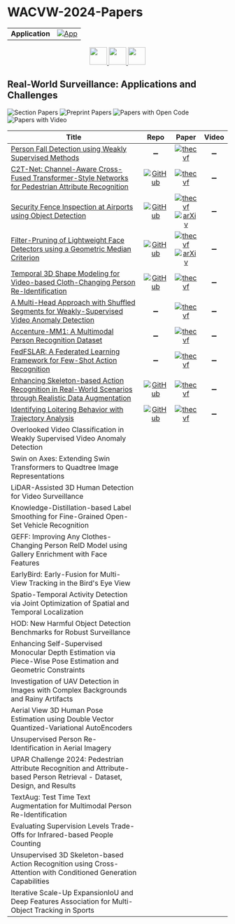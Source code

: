 # WACVW-2024-Papers

<table>
    <tr>
        <td><strong>Application</strong></td>
        <td>
            <a href="https://huggingface.co/spaces/DmitryRyumin/NewEraAI-Papers" style="float:left;">
                <img src="https://img.shields.io/badge/🤗-NewEraAI--Papers-FFD21F.svg" alt="App" />
            </a>
        </td>
    </tr>
</table>

<div align="center">
    <a href="https://github.com/DmitryRyumin/WACV-2024-Papers/blob/main/sections/2024/workshops/w_cv_sd.md">
        <img src="https://cdn.jsdelivr.net/gh/DmitryRyumin/NewEraAI-Papers@main/images/left.svg" width="40" alt="" />
    </a>
    <a href="https://github.com/DmitryRyumin/WACV-2024-Papers/">
        <img src="https://cdn.jsdelivr.net/gh/DmitryRyumin/NewEraAI-Papers@main/images/home.svg" width="40" alt="" />
    </a>
    <a href="https://github.com/DmitryRyumin/WACV-2024-Papers/blob/main/sections/2024/workshops/w_iva_q_cv_gai.md">
        <img src="https://cdn.jsdelivr.net/gh/DmitryRyumin/NewEraAI-Papers@main/images/right.svg" width="40" alt="" />
    </a>
</div>

## Real-World Surveillance: Applications and Challenges

![Section Papers](https://img.shields.io/badge/Section%20Papers-soon-42BA16) ![Preprint Papers](https://img.shields.io/badge/Preprint%20Papers-soon-b31b1b) ![Papers with Open Code](https://img.shields.io/badge/Papers%20with%20Open%20Code-soon-1D7FBF) ![Papers with Video](https://img.shields.io/badge/Papers%20with%20Video-soon-FF0000)

| **Title** | **Repo** | **Paper** | **Video** |
|-----------|:--------:|:---------:|:---------:|
| [Person Fall Detection using Weakly Supervised Methods](https://openaccess.thecvf.com/content/WACV2024W/RWS/html/Madsen_Person_Fall_Detection_Using_Weakly_Supervised_Methods_WACVW_2024_paper.html) | :heavy_minus_sign: | [![thecvf](https://img.shields.io/badge/pdf-thecvf-7395C5.svg)](https://openaccess.thecvf.com/content/WACV2024W/RWS/papers/Madsen_Person_Fall_Detection_Using_Weakly_Supervised_Methods_WACVW_2024_paper.pdf) | :heavy_minus_sign: |
| [C2T-Net: Channel-Aware Cross-Fused Transformer-Style Networks for Pedestrian Attribute Recognition](https://openaccess.thecvf.com/content/WACV2024W/RWS/html/Bui_C2T-Net_Channel-Aware_Cross-Fused_Transformer-Style_Networks_for_Pedestrian_Attribute_Recognition_WACVW_2024_paper.html) | [![GitHub](https://img.shields.io/github/stars/caodoanh2001/upar_challenge?style=flat)](https://github.com/caodoanh2001/upar_challenge) | [![thecvf](https://img.shields.io/badge/pdf-thecvf-7395C5.svg)](https://openaccess.thecvf.com/content/WACV2024W/RWS/papers/Bui_C2T-Net_Channel-Aware_Cross-Fused_Transformer-Style_Networks_for_Pedestrian_Attribute_Recognition_WACVW_2024_paper.pdf) | :heavy_minus_sign: |
| [Security Fence Inspection at Airports using Object Detection](https://openaccess.thecvf.com/content/WACV2024W/RWS/html/Friederich_Security_Fence_Inspection_at_Airports_Using_Object_Detection_WACVW_2024_paper.html) | [![GitHub](https://img.shields.io/github/stars/N-Friederich/airport_fence_inspection?style=flat)](https://github.com/N-Friederich/airport_fence_inspection) | [![thecvf](https://img.shields.io/badge/pdf-thecvf-7395C5.svg)](https://openaccess.thecvf.com/content/WACV2024W/RWS/papers/Friederich_Security_Fence_Inspection_at_Airports_Using_Object_Detection_WACVW_2024_paper.pdf) <br /> [![arXiv](https://img.shields.io/badge/arXiv-2311.12064-b31b1b.svg)](http://arxiv.org/abs/2311.12064) | :heavy_minus_sign: |
| [Filter-Pruning of Lightweight Face Detectors using a Geometric Median Criterion](https://openaccess.thecvf.com/content/WACV2024W/RWS/html/Gkrispanis_Filter-Pruning_of_Lightweight_Face_Detectors_Using_a_Geometric_Median_Criterion_WACVW_2024_paper.html) | [![GitHub](https://img.shields.io/github/stars/IDT-ITI/Lightweight-Face-Detector-Pruning?style=flat)](https://github.com/IDT-ITI/Lightweight-Face-Detector-Pruning) | [![thecvf](https://img.shields.io/badge/pdf-thecvf-7395C5.svg)](https://openaccess.thecvf.com/content/WACV2024W/RWS/papers/Gkrispanis_Filter-Pruning_of_Lightweight_Face_Detectors_Using_a_Geometric_Median_Criterion_WACVW_2024_paper.pdf) <br /> [![arXiv](https://img.shields.io/badge/arXiv-2311.16613-b31b1b.svg)](http://arxiv.org/abs/2311.16613) | :heavy_minus_sign: |
| [Temporal 3D Shape Modeling for Video-based Cloth-Changing Person Re-Identification](https://openaccess.thecvf.com/content/WACV2024W/RWS/html/Nguyen_Temporal_3D_Shape_Modeling_for_Video-Based_Cloth-Changing_Person_Re-Identification_WACVW_2024_paper.html) | [![GitHub](https://img.shields.io/github/stars/dustin-nguyen-qil/SEMI_VCCReID?style=flat)](https://github.com/dustin-nguyen-qil/SEMI_VCCReID) | [![thecvf](https://img.shields.io/badge/pdf-thecvf-7395C5.svg)](https://openaccess.thecvf.com/content/WACV2024W/RWS/papers/Nguyen_Temporal_3D_Shape_Modeling_for_Video-Based_Cloth-Changing_Person_Re-Identification_WACVW_2024_paper.pdf) | :heavy_minus_sign: |
| [A Multi-Head Approach with Shuffled Segments for Weakly-Supervised Video Anomaly Detection](https://openaccess.thecvf.com/content/WACV2024W/RWS/html/AlMarri_A_Multi-Head_Approach_With_Shuffled_Segments_for_Weakly-Supervised_Video_Anomaly_WACVW_2024_paper.html) | :heavy_minus_sign: | [![thecvf](https://img.shields.io/badge/pdf-thecvf-7395C5.svg)](https://openaccess.thecvf.com/content/WACV2024W/RWS/papers/AlMarri_A_Multi-Head_Approach_With_Shuffled_Segments_for_Weakly-Supervised_Video_Anomaly_WACVW_2024_paper.pdf) | :heavy_minus_sign: |
| [Accenture-MM1: A Multimodal Person Recognition Dataset](https://openaccess.thecvf.com/content/WACV2024W/RWS/html/OBrien_Accenture-MM1_A_Multimodal_Person_Recognition_Dataset_WACVW_2024_paper.html) | :heavy_minus_sign: | [![thecvf](https://img.shields.io/badge/pdf-thecvf-7395C5.svg)](https://openaccess.thecvf.com/content/WACV2024W/RWS/papers/OBrien_Accenture-MM1_A_Multimodal_Person_Recognition_Dataset_WACVW_2024_paper.pdf) | :heavy_minus_sign: |
| [FedFSLAR: A Federated Learning Framework for Few-Shot Action Recognition](https://openaccess.thecvf.com/content/WACV2024W/RWS/html/Tu_FedFSLAR_A_Federated_Learning_Framework_for_Few-Shot_Action_Recognition_WACVW_2024_paper.html) | :heavy_minus_sign: | [![thecvf](https://img.shields.io/badge/pdf-thecvf-7395C5.svg)](https://openaccess.thecvf.com/content/WACV2024W/RWS/papers/Tu_FedFSLAR_A_Federated_Learning_Framework_for_Few-Shot_Action_Recognition_WACVW_2024_paper.pdf) | :heavy_minus_sign: |
| [Enhancing Skeleton-based Action Recognition in Real-World Scenarios through Realistic Data Augmentation](https://openaccess.thecvf.com/content/WACV2024W/RWS/html/Cormier_Enhancing_Skeleton-Based_Action_Recognition_in_Real-World_Scenarios_Through_Realistic_Data_WACVW_2024_paper.html) | [![GitHub](https://img.shields.io/github/stars/MickaelCormier/Skelbumentations?style=flat)](https://github.com/MickaelCormier/Skelbumentations) | [![thecvf](https://img.shields.io/badge/pdf-thecvf-7395C5.svg)](https://openaccess.thecvf.com/content/WACV2024W/RWS/papers/Cormier_Enhancing_Skeleton-Based_Action_Recognition_in_Real-World_Scenarios_Through_Realistic_Data_WACVW_2024_paper.pdf) | :heavy_minus_sign: |
| [Identifying Loitering Behavior with Trajectory Analysis](https://openaccess.thecvf.com/content/WACV2024W/RWS/html/Nunez_Identifying_Loitering_Behavior_With_Trajectory_Analysis_WACVW_2024_paper.html) | [![GitHub](https://img.shields.io/github/stars/johnnynunez/RS-WACV24_Loitering?style=flat)](https://github.com/johnnynunez/RS-WACV24_Loitering) | [![thecvf](https://img.shields.io/badge/pdf-thecvf-7395C5.svg)](https://openaccess.thecvf.com/content/WACV2024W/RWS/papers/Nunez_Identifying_Loitering_Behavior_With_Trajectory_Analysis_WACVW_2024_paper.pdf) | :heavy_minus_sign: |
| Overlooked Video Classification in Weakly Supervised Video Anomaly Detection |  |  |  |
| Swin on Axes: Extending Swin Transformers to Quadtree Image Representations |  |  |  |
| LiDAR-Assisted 3D Human Detection for Video Surveillance |  |  |  |
| Knowledge-Distillation-based Label Smoothing for Fine-Grained Open-Set Vehicle Recognition |  |  |  |
| GEFF: Improving Any Clothes-Changing Person ReID Model using Gallery Enrichment with Face Features |  |  |  |
| EarlyBird: Early-Fusion for Multi-View Tracking in the Bird's Eye View |  |  |  |
| Spatio-Temporal Activity Detection via Joint Optimization of Spatial and Temporal Localization |  |  |  |
| HOD: New Harmful Object Detection Benchmarks for Robust Surveillance |  |  |  |
| Enhancing Self-Supervised Monocular Depth Estimation via Piece-Wise Pose Estimation and Geometric Constraints |  |  |  |
| Investigation of UAV Detection in Images with Complex Backgrounds and Rainy Artifacts |  |  |  |
| Aerial View 3D Human Pose Estimation using Double Vector Quantized-Variational AutoEncoders |  |  |  |
| Unsupervised Person Re-Identification in Aerial Imagery |  |  |  |
| UPAR Challenge 2024: Pedestrian Attribute Recognition and Attribute-based Person Retrieval - Dataset, Design, and Results |  |  |  |
| TextAug: Test Time Text Augmentation for Multimodal Person Re-Identification |  |  |  |
| Evaluating Supervision Levels Trade-Offs for Infrared-based People Counting |  |  |  |
| Unsupervised 3D Skeleton-based Action Recognition using Cross-Attention with Conditioned Generation Capabilities |  |  |  |
| Iterative Scale-Up ExpansionIoU and Deep Features Association for Multi-Object Tracking in Sports |  |  |  |
